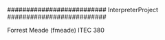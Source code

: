 ##########################
InterpreterProject
##########################

Forrest Meade (fmeade)
ITEC 380

